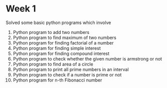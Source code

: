 <h1> Week 1  </h1>
<p> Solved some basic python programs which involve 
  <ol>
    <li> Python program to add two numbers</li>
    <li> Python program to find maximum of two numbers </li>
    <li> Python program for finding factorial of a number </li>
    <li> Python program for finding simple interest</li>
    <li> Python program for finding compound interest</li>
    <li> Python program to check whether the given number is armstrong or not </li>
    <li> Python program to find area of a circle </li>
    <li> Python program to print all prime numbers in an interval</li>
    <li> Python program to check if a number is prime or not</li>
    <li> Python program for n-th Fibonacci number </li>
  </ol>
</p>
